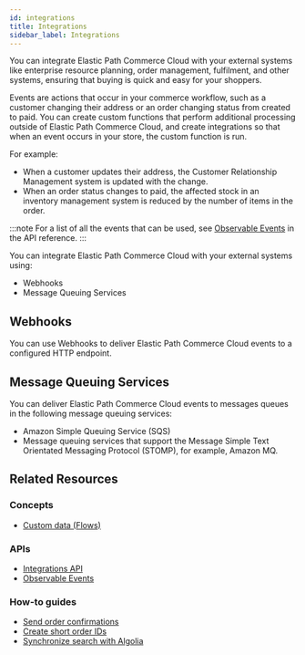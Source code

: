 ```yaml
---
id: integrations
title: Integrations
sidebar_label: Integrations
---
```


You can integrate Elastic Path Commerce Cloud with your external systems like enterprise resource planning, order management, fulfilment, and other systems, ensuring that buying is quick and easy for your shoppers.

Events are actions that occur in your commerce workflow, such as a customer changing their address or an order changing status from created to paid. You can create custom functions that perform additional processing outside of Elastic Path Commerce Cloud, and create integrations so that when an event occurs in your store, the custom function is run.

For example:

- When a customer updates their address, the Customer Relationship Management system is updated with the change.
- When an order status changes to paid, the affected stock in an inventory management system is reduced by the number of items in the order.

:::note
For a list of all the events that can be used, see [Observable Events](../api/advanced/integrations/observable-events.md) in the API reference.
:::

You can integrate Elastic Path Commerce Cloud with your external systems using:

- Webhooks
- Message Queuing Services

## Webhooks

You can use Webhooks to deliver Elastic Path Commerce Cloud events to a configured HTTP endpoint.

## Message Queuing Services

You can deliver Elastic Path Commerce Cloud events to messages queues in the following message queuing services:

- Amazon Simple Queuing Service (SQS)
- Message queuing services that support the Message Simple Text Orientated Messaging Protocol (STOMP), for example, Amazon MQ.

## Related Resources

### Concepts

- [Custom data (Flows)](custom-data-flows.md)

### APIs

- [Integrations API](../api/advanced/integrations/index.md)
- [Observable Events](../api/advanced/integrations/observable-events.md)

### How-to guides

- [Send order confirmations](../developer/how-to/send-order-confirmations.md)
- [Create short order IDs](../developer/how-to/create-short-order-ids.md)
- [Synchronize search with Algolia](../developer/how-to/synchronize-search.md)
